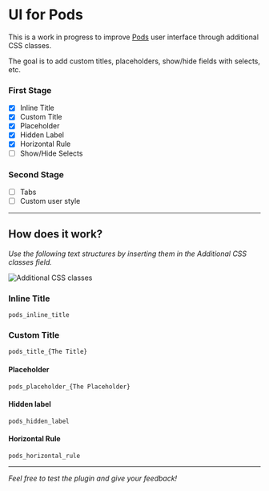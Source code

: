 # UI for Pods

This is a work in progress to improve [Pods](http://pods.io/) user interface through additional CSS classes.

The goal is to add custom titles, placeholders, show/hide fields with selects, etc.

### First Stage
- [x] Inline Title
- [x] Custom Title
- [x] Placeholder
- [x] Hidden Label
- [x] Horizontal Rule
- [ ] Show/Hide Selects

### Second Stage
- [ ] Tabs
- [ ] Custom user style

---

## How does it work?
*Use the following text structures by inserting them in the Additional CSS classes field.*

![Additional CSS classes](http://www.estudiocraneo.com/github/images/additional_css_classes.jpg)

### Inline Title
`pods_inline_title`

### Custom Title
`pods_title_{The Title}`

#### Placeholder
`pods_placeholder_{The Placeholder}`

#### Hidden label
`pods_hidden_label`

#### Horizontal Rule
`pods_horizontal_rule`

---

*Feel free to test the plugin and give your feedback!*